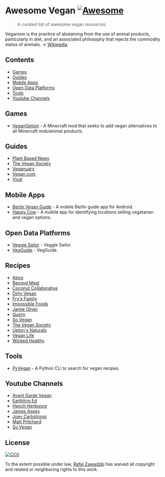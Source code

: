 # Awesome Vegan [![Awesome](https://cdn.rawgit.com/sindresorhus/awesome/d7305f38d29fed78fa85652e3a63e154dd8e8829/media/badge.svg)](https://github.com/sindresorhus/awesome)

> A curated list of awesome vegan resources.

Veganism is the practice of abstaining from the use of animal products, particularly in diet, and an associated philosophy that rejects the commodity status of animals. -> [Wikipedia](https://en.wikipedia.org/wiki/Veganism)

## Contents

 - [Games](#games)
 - [Guides](#guides)
 - [Mobile Apps](#mobile-apps)
 - [Open Data Platforms](#open-data-platforms)
 - [Tools](#tools)
 - [Youtube Channels](#youtube-channels)

## Games

* [VeganOption](https://www.github.com/squeek502/VeganOption) - A Minecraft mod that seeks to add vegan alternatives to all Minecraft mob/animal products.

## Guides
* [Plant Based News](https://www.plantbasednews.org/)
* [The Vegan Society](https://www.vegansociety.com)
* [Veganuary](https://www.veganuary.com/starter-kit/)
* [Vegan.com](https://www.vegan.com/ultimate-vegan-guide/)
* [Viva!](https://www.viva.org.uk/)

## Mobile Apps
 
 * [Berlin Vegan Guide](https://www.github.com/Berlin-Vegan/berlin-vegan-guide) - A mobile Berlin guide app for Android.
 * [Happy Cow](https://www.happycow.net/mobile) - A mobile app for identifying locations selling vegetarian and vegan options.

## Open Data Platforms

* [Veggie Sailor](https://www.veggiesailor.com) - Veggie Sailor.
* [VegGuide](https://www.vegguide.org) - VegGuide.

## Recipes
* [Alpro](https://www.alpro.com/uk/recipe-inspiration)
* [Beyond Meat](https://www.beyondmeat.com/recipes/)
* [Coconut Collaborative](https://coconutco.co.uk/blogs/recipes)
* [Dirty Vegan](https://www.bbc.co.uk/programmes/b0bwz3p5/recipes)
* [Fry's Family](http://fryfamilyfood.com/de/recipes/)
* [Impossible Foods](https://impossiblefoods.com/recipes/)
* [Jamie Oliver](https://www.jamieoliver.com/recipes/category/special-diets/vegan/)
* [Quorn](https://www.quorn.co.uk/recipes/vegan-recipes)
* [So Vegan](https://www.wearesovegan.com/)
* [The Vegan Society](https://www.vegansociety.com/resources/recipes)
* [Upton's Naturals](https://www.uptonsnaturals.com/recipes)
* [Vegan Life](https://www.veganlifemag.com/vegan-recipes/)
* [Wicked Healthy](https://wickedhealthyfood.com/recipes/)

## Tools

* [PyVegan](https://www.github.com/mazulo/pyvegan) - A Python CLI to search for vegan recipes.

## Youtube Channels

* [Avant Garde Vegan](https://www.youtube.com/channel/UCF-ACPYNN0oXD4ihS5mbbmw)
* [Earthling Ed](https://www.youtube.com/channel/UCVRrGAcUc7cblUzOhI1KfFg)
* [Hench Herbivore](https://www.youtube.com/channel/UC2ZWX3GJfAIeRFWN91t09ww)
* [James Aspey](https://www.youtube.com/channel/UCcKFPLxaWvKMwbjd5GjhzKg)
* [Joey Carbstrong](https://www.youtube.com/channel/UCG6usHVNuRbexyisxE27nDw)
* [Matt Pritchard](https://www.youtube.com/channel/UCsTNEhZlO8lM4RUAqc4YkYg)
* [So Vegan](https://www.youtube.com/channel/UCbtL081gMwgoxn3Oz76PyBw)


## License

[![CC0](http://mirrors.creativecommons.org/presskit/buttons/88x31/svg/cc-zero.svg)](https://creativecommons.org/publicdomain/zero/1.0/)

To the extent possible under law, [Rafal Zawadzki](https://bluszcz.net) has waived all copyright and related or neighboring rights to this work.
